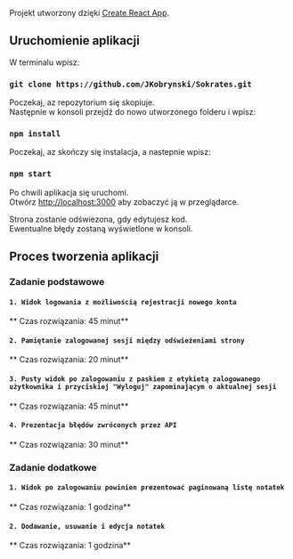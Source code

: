 Projekt utworzony dzięki [Create React App](https://github.com/facebook/create-react-app).

## Uruchomienie aplikacji

W terminalu wpisz:

### `git clone https://github.com/JKobrynski/Sokrates.git`

Poczekaj, az repozytorium się skopiuje.<br>
Następnie w konsoli przejdź do nowo utworzonego folderu i wpisz:

### `npm install`

Poczekaj, az skończy się instalacja, a nastepnie wpisz:

### `npm start`

Po chwili aplikacja się uruchomi.<br>
Otwórz [http://localhost:3000](http://localhost:3000) aby zobaczyć ją w przeglądarce.

Strona zostanie odświezona, gdy edytujesz kod.<br>
Ewentualne błędy zostaną wyświetlone w konsoli.

## Proces tworzenia aplikacji

### Zadanie podstawowe

#### `1. Widok logowania z możliwością rejestracji nowego konta`

** Czas rozwiązania: 45 minut**

#### `2. Pamiętanie zalogowanej sesji między odświeżeniami strony`

** Czas rozwiązania: 20 minut**

#### `3. Pusty widok po zalogowaniu z paskiem z etykietą zalogowanego użytkownika i przyciskiej "Wyloguj" zapominającym o aktualnej sesji`

** Czas rozwiązania: 45 minut**

#### `4. Prezentacja błędów zwróconych przez API`

** Czas rozwiązania: 30 minut**

### Zadanie dodatkowe

#### `1. Widok po zalogowaniu powinien prezentować paginowaną listę notatek`

** Czas rozwiązania: 1 godzina**

#### `2. Dodawanie, usuwanie i edycja notatek`

** Czas rozwiązania: 1 godzina**

